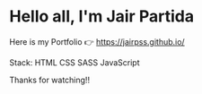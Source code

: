 # Hello all, I'm Jair Partida

Here is my Portfolio 👉 https://jairpss.github.io/

Stack:
  HTML
  CSS
  SASS
  JavaScript

Thanks for watching!! 

